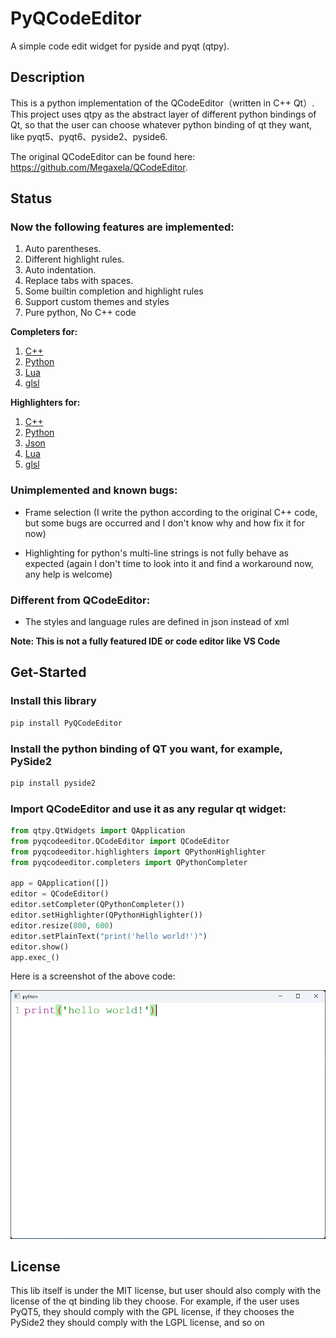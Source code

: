 # PyQCodeEditor

A simple code edit widget for pyside and pyqt (qtpy).

## Description
This is a python implementation of the QCodeEditor（written in C++ Qt）. 
This project uses qtpy as the abstract layer of different python bindings of Qt, so that the user can choose whatever
python binding of qt they want, like pyqt5、pyqt6、pyside2、pyside6.

The original QCodeEditor can be found here: https://github.com/Megaxela/QCodeEditor.

## Status

### Now the following features are implemented:

1. Auto parentheses.
2. Different highlight rules.
3. Auto indentation.
4. Replace tabs with spaces.
5. Some builtin completion and highlight rules
6. Support custom themes and styles
7. Pure python, No C++ code

**Completers for:**
1. [C++](pyqcodeeditor/completers/QCXXCompleter.py)
2. [Python](pyqcodeeditor/completers/QPythonCompleter.py)
3. [Lua](pyqcodeeditor/completers/QLuaCompleter.py)
4. [glsl](pyqcodeeditor/completers/QGLSLCompleter.py)

**Highlighters for:**
1. [C++](pyqcodeeditor/highlighters/QCXXHighlighter.py)
2. [Python](pyqcodeeditor/highlighters/QPythonHighlighter.py)
3. [Json](pyqcodeeditor/highlighters/QJSONHighlighter.py)
4. [Lua](pyqcodeeditor/highlighters/QLuaHighlighter.py)
5. [glsl](pyqcodeeditor/highlighters/QGLSLHighlighter.py)


### Unimplemented and known bugs:

- Frame selection (I write the python according to the original C++ code, but some bugs are occurred and 
I don't know why and how fix it for now)

- Highlighting for python's multi-line strings is not fully behave as expected
(again I don't time to look into it and find a workaround now, any help is welcome)

### Different from QCodeEditor:

- The styles and language rules are defined in json instead of xml


**Note: This is not a fully featured IDE or code editor like VS Code**

## Get-Started

### Install this library

```bash
pip install PyQCodeEditor
```

### Install the python binding of QT you want, for example, PySide2

```bash
pip install pyside2
```

### Import QCodeEditor and use it as any regular qt widget:

```python
from qtpy.QtWidgets import QApplication
from pyqcodeeditor.QCodeEditor import QCodeEditor
from pyqcodeeditor.highlighters import QPythonHighlighter
from pyqcodeeditor.completers import QPythonCompleter

app = QApplication([])
editor = QCodeEditor()
editor.setCompleter(QPythonCompleter())
editor.setHighlighter(QPythonHighlighter())
editor.resize(800, 600)
editor.setPlainText("print('hello world!')")
editor.show()
app.exec_()
```

Here is a screenshot of the above code:

![](./doc/hello_world.png)


## License

This lib itself is under the MIT license, but user should also comply with the license of
the qt binding lib they choose.  For example, if the user uses PyQT5, they should comply with the GPL license, if they chooses the PySide2 they should comply with the LGPL license, and so on